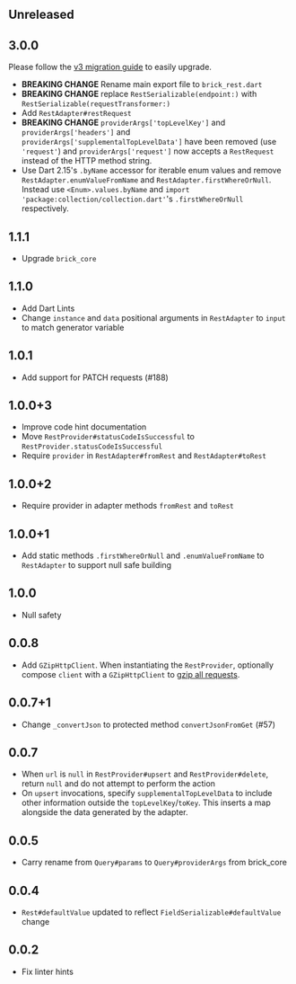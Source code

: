 ## Unreleased

## 3.0.0

Please follow the [v3 migration guide](https://github.com/GetDutchie/brick/issues/325) to easily upgrade.

* **BREAKING CHANGE** Rename main export file to `brick_rest.dart`
* **BREAKING CHANGE** replace `RestSerializable(endpoint:)` with `RestSerializable(requestTransformer:)`
* Add `RestAdapter#restRequest`
* **BREAKING CHANGE** `providerArgs['topLevelKey']` and `providerArgs['headers']` and `providerArgs['supplementalTopLevelData']` have been removed (use `'request'`) and `providerArgs['request']` now accepts a `RestRequest` instead of the HTTP method string.
* Use Dart 2.15's `.byName` accessor for iterable enum values and remove `RestAdapter.enumValueFromName` and `RestAdapter.firstWhereOrNull`. Instead use `<Enum>.values.byName` and `import 'package:collection/collection.dart'`'s `.firstWhereOrNull` respectively.

## 1.1.1

* Upgrade `brick_core`

## 1.1.0

* Add Dart Lints
* Change `instance` and `data` positional arguments in `RestAdapter` to `input` to match generator variable

## 1.0.1

* Add support for PATCH requests (#188)

## 1.0.0+3

* Improve code hint documentation
* Move `RestProvider#statusCodeIsSuccessful` to `RestProvider.statusCodeIsSuccessful`
* Require `provider` in `RestAdapter#fromRest` and `RestAdapter#toRest`

## 1.0.0+2

* Require provider in adapter methods `fromRest` and `toRest`

## 1.0.0+1

* Add static methods `.firstWhereOrNull` and `.enumValueFromName` to `RestAdapter` to support null safe building

## 1.0.0

* Null safety

## 0.0.8

* Add `GZipHttpClient`. When instantiating the `RestProvider`, optionally compose `client` with a `GZipHttpClient` to [gzip all requests](README.md#gzipping-requests).

## 0.0.7+1

* Change `_convertJson` to protected method `convertJsonFromGet` (#57)

## 0.0.7

* When `url` is `null` in `RestProvider#upsert` and `RestProvider#delete`, return `null` and do not attempt to perform the action
* On `upsert` invocations, specify `supplementalTopLevelData` to include other information outside the `topLevelKey`/`toKey`. This inserts a map alongside the data generated by the adapter.

## 0.0.5

* Carry rename from `Query#params` to `Query#providerArgs` from brick_core

## 0.0.4

* `Rest#defaultValue` updated to reflect `FieldSerializable#defaultValue` change

## 0.0.2

* Fix linter hints
